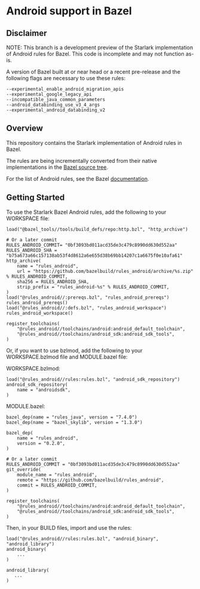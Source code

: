 # Android support in Bazel

## Disclaimer

NOTE: This branch is a development preview of the Starlark implementation of Android rules for Bazel. This code is incomplete and may not function as-is.

A version of Bazel built at or near head or a recent pre-release and the following flags are necessary to use these rules:

```
--experimental_enable_android_migration_apis
--experimental_google_legacy_api
--incompatible_java_common_parameters
--android_databinding_use_v3_4_args
--experimental_android_databinding_v2
```

## Overview

This repository contains the Starlark implementation of Android rules in Bazel.

The rules are being incrementally converted from their native implementations
in the [Bazel source
tree](https://source.bazel.build/bazel/+/master:src/main/java/com/google/devtools/build/lib/rules/android/).

For the list of Android rules, see the Bazel [documentation](https://docs.bazel.build/versions/master/be/android.html).

## Getting Started
To use the Starlark Bazel Android rules, add the following to your WORKSPACE file:


```starlark
load("@bazel_tools//tools/build_defs/repo:http.bzl", "http_archive")

# Or a later commit
RULES_ANDROID_COMMIT= "0bf3093bd011acd35de3c479c8990dd630d552aa"
RULES_ANDROID_SHA = "b75a673a66c157138ab53f4d8612a6e655d38b69bb14207c1a6675f0e10afa61"
http_archive(
    name = "rules_android",
    url = "https://github.com/bazelbuild/rules_android/archive/%s.zip" % RULES_ANDROID_COMMIT,
    sha256 = RULES_ANDROID_SHA,
    strip_prefix = "rules_android-%s" % RULES_ANDROID_COMMIT,
)
load("@rules_android//:prereqs.bzl", "rules_android_prereqs")
rules_android_prereqs()
load("@rules_android//:defs.bzl", "rules_android_workspace")
rules_android_workspace()

register_toolchains(
    "@rules_android//toolchains/android:android_default_toolchain",
    "@rules_android//toolchains/android_sdk:android_sdk_tools",
)
```


Or, if you want to use bzlmod, add the following to your WORKSPACE.bzlmod file and MODULE.bazel file:

WORKSPACE.bzlmod:

```starlark
load("@rules_android//rules:rules.bzl", "android_sdk_repository")
android_sdk_repository(
    name = "androidsdk",
)
```

MODULE.bazel:

```starlark
bazel_dep(name = "rules_java", version = "7.4.0")
bazel_dep(name = "bazel_skylib", version = "1.3.0")

bazel_dep(
    name = "rules_android",
    version = "0.2.0",
)

# Or a later commit
RULES_ANDROID_COMMIT = "0bf3093bd011acd35de3c479c8990dd630d552aa"
git_override(
    module_name = "rules_android",
    remote = "https://github.com/bazelbuild/rules_android",
    commit = RULES_ANDROID_COMMIT,
)

register_toolchains(
    "@rules_android//toolchains/android:android_default_toolchain",
    "@rules_android//toolchains/android_sdk:android_sdk_tools",
)
```



Then, in your BUILD files, import and use the rules:

```starlark
load("@rules_android//rules:rules.bzl", "android_binary", "android_library")
android_binary(
    ...
)

android_library(
   ...
)
```
